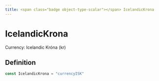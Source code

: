 ```yaml
---
title: <span class="badge object-type-scalar"></span> IcelandicKrona
---
```

# <span class="badge object-type-scalar"></span> IcelandicKrona

Currency: Icelandic Króna (kr)

## Definition

```go
const IcelandicKrona = "currencyISK"
```
